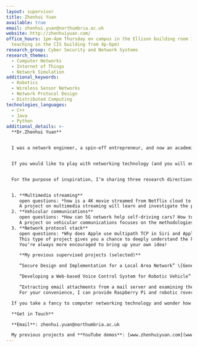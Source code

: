 ```yaml
---
layout: supervisor
title: Zhenhui Yuan
available: true
email: zhenhui.yuan@northumbria.ac.uk
website: http://zhenhuiyuan.com/
office_hours: 1pm-4pm Thursday on campus in the Ellison building room 105 (I’m
  teaching in the CIS building from 4p-6pm)
research_group: Cyber Security and Network Systems
research_themes:
  - Computer Networks
  - Internet of Things
  - Network Simulation
additional_keywords:
  - Robotics
  - Wireless Sensor Networks
  - Network Protocol Design
  - Distributed Computing
technologies_languages:
  - C++
  - Java
  - Python
additional_details: >-
  **Dr.Zhenhui Yuan**


  I was a network engineer, a spin-off entrepreneur, and now an academic at the CyberNets research group in Northumbria University. I have been working on mobile networking technologies for over ten years. In my view, network is a fundamental infrastructure on the planet and plays the same role as gas and electricity. Internet itself is a giant network that consists of millions of computers. 


  If you would like to play with networking technology (and you will enjoy!), I’d love to offer helps and advices (not exactly “supervise”). We can explore some amazing idea together.


  For the purpose of inspiration, I’m sharing three research directions below.


  1. **Multimedia streaming**
     open questions: *how is a 4K movie streamed from Netflix cloud to your mobile? What is the standard video streaming protocol being used Internet? What may happen if the network is poor, e.g. you are on the motor way?* 
     A project on multimedia streaming will learn and investigate the performance of variable streaming protocols. Simulations or real-world tests could be developed to study the quality-of-service or quality-of-experience of different streaming protocols in terms of devices, mobility, video quality, etc.
  2. **Vehicular communications**
     open questions: *How can 5G network help self-driving cars? How to ensure a swarm of UAVs communicate with each other timely and accurately? What are the benefits from vehicle-to-vehicle communications?*
     A project on vehicular communications focuses on the methodologies to interconnect a vehicle with other vehicles, road-side unit, edge, cloud, pedestrians, cyclists and so on. The concept of vehicle is broad including UAVs, robotic rovers, self-driving cars, and underwater vehicles. These vehicles can be used in many applications such as delivery, search and rescue, and sensor data collection. You will design and develop a tailored network for a specific vehicle and prove that your network can satisfy the application’s network demands. 
  3. **Network protocol stack**
     open questions: *Why does Apple use multipath TCP in Siri and Apple maps? Why does Netflix use TCP to stream video instead of UDP? Why does Google Chrome use QUIC protocol? Which routing protocol do you recommend for a team of robotic rovers on Mars? What would be the challenges when you have one UAV to collect data from one thousand sensors on the farm?*
     This type of project gives you a chance to deeply understand the know-how of computer network. You will learn the theories of standard network protocols at multiple OSI layers (application/transport/network/data link/physical layer). You will dive into the algorithms and conduct deep analysis of protocols in terms of QoS (e.g. delay, loss, throughput, fairness, network utilization, etc). You will implement the protocol in either simulation or real-world testbed.
     You’re always more encouraged to bring up your own idea!

     **My previous supervised projects (selected)**

     “Secure Design and Implementation for a Local Area Network” \[General Computing Project]

     “Developing a Web-based Voice Control System for Robotic Vehicle” \[General Computing Project]

     “Extracting email attachments from a mail server and examining the Macros” \[General Computing Project]
     For your convenience, I can provide Raspberry Pi and robotic rovers in case you need for real-world tests.

  If you take a fancy to computer networking technology and wonder how it can change our life, why not drop me an email! I’m always open and happy to have a chat!

  **Get in Touch**

  **Email**: zhenhui.yuan@northumbria.ac.uk

  My previous projects and **YouTube demos**: [www.zhenhuiyuan.com](www.zhenhuiyuan.com)
---
```

